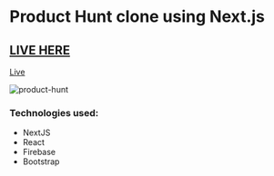 # Product Hunt clone using Next.js

## [LIVE HERE](https://product-hunt-3f790.web.app/)
<a href="https://product-hunt-3f790.web.app" target="_blank">Live</a>

![product-hunt](https://user-images.githubusercontent.com/26292499/205518098-10aed5dd-6be3-4959-a6ea-44282225c594.jpg)

### Technologies used:

* NextJS
* React
* Firebase
* Bootstrap
